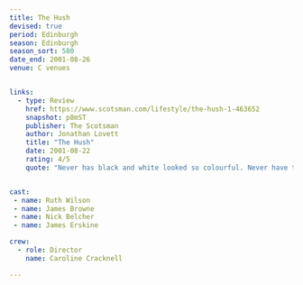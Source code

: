 ```yaml
---
title: The Hush
devised: true
period: Edinburgh
season: Edinburgh
season_sort: 580
date_end: 2001-08-26
venue: C venues


links:
  - type: Review
    href: https://www.scotsman.com/lifestyle/the-hush-1-463652
    snapshot: p8mST
    publisher: The Scotsman
    author: Jonathan Lovett
    title: "The Hush"
    date: 2001-08-22
    rating: 4/5
    quote: "Never has black and white looked so colourful. Never have the silent movies seemed so sexy. In a sparkling show of sophisticated silliness, a wordless tribute to those great films of yesteryear has resulted in something that positively screams originality and invention."


cast:
 - name: Ruth Wilson
 - name: James Browne
 - name: Nick Belcher
 - name: James Erskine

crew:
  - role: Director
    name: Caroline Cracknell

---
```

